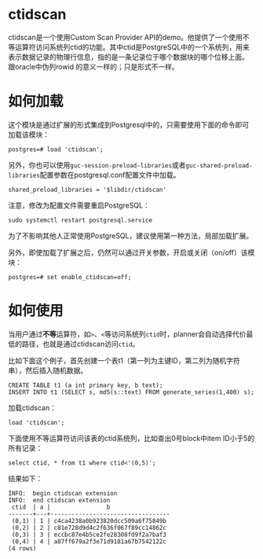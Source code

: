 # ctidscan

ctidscan是一个使用Custom Scan Provider API的demo。他提供了一个使用不等运算符访问系统列ctid的功能。其中ctid是PostgreSQL中的一个系统列，用来表示数据记录的物理行信息，指的是一条记录位于哪个数据块的哪个位移上面。 跟oracle中伪列rowid 的意义一样的；只是形式不一样。

# 如何加载

这个模块是通过扩展的形式集成到Postgresql中的，只需要使用下面的命令即可加载该模块：

```
postgres=# load 'ctidscan';
```

另外，你也可以使用`guc-session-preload-libraries`或者`guc-shared-preload-libraries`配置参数在postgresql.conf配置文件中加载。

```
shared_preload_libraries = '$libdir/ctidscan'
```

注意，修改为配置文件需要重启PostgreSQL：

```
sudo systemctl restart postgresql.service
```

为了不影响其他人正常使用PostgreSQL，建议使用第一种方法，局部加载扩展。

另外，即使加载了扩展之后，仍然可以通过开关参数，开启或关闭（on/off）该模块：

```
postgres=# set enable_ctidscan=off;
```

# 如何使用

当用户通过**不等**运算符，如`>`、`<`等访问系统列`ctid`时，planner会自动选择代价最低的路径，也就是通过ctidscan访问`ctid`。

比如下面这个例子，首先创建一个表t1（第一列为主键ID，第二列为随机字符串），然后插入随机数据。

```
CREATE TABLE t1 (a int primary key, b text);
INSERT INTO t1 (SELECT s, md5(s::text) FROM generate_series(1,400) s);
```
加载ctidscan：

```
load 'ctidscan';
```

下面使用不等运算符访问该表的ctid系统列，比如查出0号block中item ID小于5的所有记录：

```
select ctid, * from t1 where ctid<'(0,5)';
```

结果如下：

```
INFO:  begin ctidscan extension
INFO:  end ctidscan extension
 ctid  | a |                b
-------+---+----------------------------------
 (0,1) | 1 | c4ca4238a0b923820dcc509a6f75849b
 (0,2) | 2 | c81e728d9d4c2f636f067f89cc14862c
 (0,3) | 3 | eccbc87e4b5ce2fe28308fd9f2a7baf3
 (0,4) | 4 | a87ff679a2f3e71d9181a67b7542122c
(4 rows)
```


